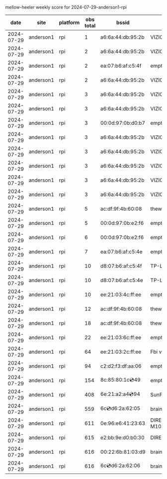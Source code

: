 mellow-heeler weekly score for 2024-07-29-anderson1-rpi

|date|site|platform|obs total|bssid|ssid|
|--|--|--|--|--|--|
|2024-07-29|anderson1|rpi|1|a6:6a:44:db:95:2b|VIZIOCastAudio3416|
|2024-07-29|anderson1|rpi|2|a6:6a:44:db:95:2b|VIZIOCastAudio8601|
|2024-07-29|anderson1|rpi|2|ea:07:b6:af:c5:4f|empty_ssid|
|2024-07-29|anderson1|rpi|2|a6:6a:44:db:95:2b|VIZIOCastAudio6833|
|2024-07-29|anderson1|rpi|3|a6:6a:44:db:95:2b|VIZIOCastAudio8041|
|2024-07-29|anderson1|rpi|3|a6:6a:44:db:95:2b|VIZIOCastAudio6068|
|2024-07-29|anderson1|rpi|3|00:0d:97:0b:d0:b7|empty_ssid|
|2024-07-29|anderson1|rpi|3|a6:6a:44:db:95:2b|VIZIOCastAudio2855|
|2024-07-29|anderson1|rpi|3|a6:6a:44:db:95:2b|VIZIOCastAudio4438|
|2024-07-29|anderson1|rpi|3|a6:6a:44:db:95:2b|VIZIOCastAudio8941|
|2024-07-29|anderson1|rpi|3|a6:6a:44:db:95:2b|VIZIOCastAudio8459|
|2024-07-29|anderson1|rpi|3|a6:6a:44:db:95:2b|VIZIOCastAudio1235|
|2024-07-29|anderson1|rpi|5|ac:df:9f:4b:60:08|theweef|
|2024-07-29|anderson1|rpi|5|00:0d:97:0b:e2:f6|empty_ssid|
|2024-07-29|anderson1|rpi|6|00:0d:97:0b:e2:f6|empty_ssid|
|2024-07-29|anderson1|rpi|7|ea:07:b6:af:c5:4e|empty_ssid|
|2024-07-29|anderson1|rpi|10|d8:07:b6:af:c5:4f|TP-Link_C54F|
|2024-07-29|anderson1|rpi|10|d8:07:b6:af:c5:4e|TP-Link_C54F|
|2024-07-29|anderson1|rpi|10|ee:21:03:4c:ff:ee|empty_ssid|
|2024-07-29|anderson1|rpi|12|ac:df:9f:4b:60:08|theweef|
|2024-07-29|anderson1|rpi|18|ac:df:9f:4b:60:08|theweef|
|2024-07-29|anderson1|rpi|22|ee:21:03:6c:ff:ee|empty_ssid|
|2024-07-29|anderson1|rpi|64|ee:21:03:2c:ff:ee|Fbi van 13|
|2024-07-29|anderson1|rpi|94|c2:d2:f3:df:aa:06|empty_ssid|
|2024-07-29|anderson1|rpi|154|8c:85:80:1c:cd:49|empty_ssid|
|2024-07-29|anderson1|rpi|408|6e:21:a2:a4:cd:94|SunPower21450|
|2024-07-29|anderson1|rpi|559|6c:cd:d6:2a:62:05|braingang2_5GEXT|
|2024-07-29|anderson1|rpi|611|0e:96:e6:41:23:63|DIRECT-63-HP M102 LaserJet|
|2024-07-29|anderson1|rpi|615|e2:bb:9e:d0:b0:30|DIRECT-9ED03030|
|2024-07-29|anderson1|rpi|616|00:22:6b:81:03:d9|braingang2|
|2024-07-29|anderson1|rpi|616|6c:cd:d6:2a:62:06|braingang2_2GEXT|
